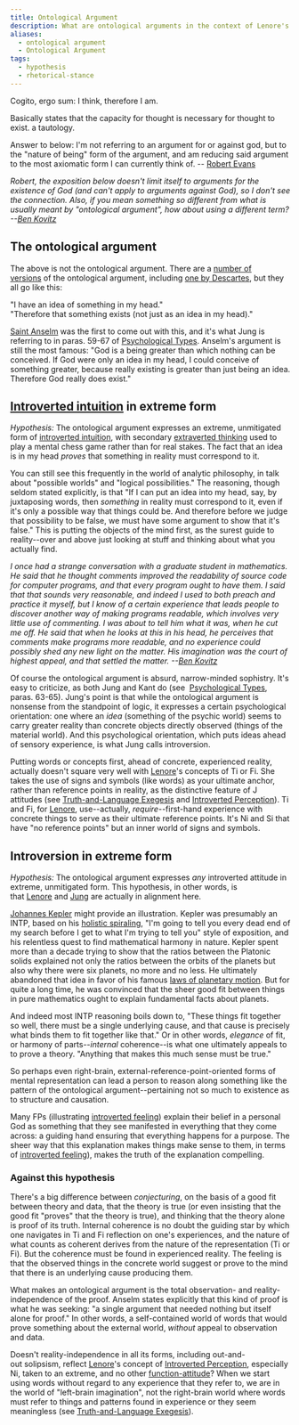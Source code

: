 ```yaml
---
title: Ontological Argument
description: What are ontological arguments in the context of Lenore's theory?
aliases:
  - ontological argument
  - Ontological Argument
tags:
  - hypothesis
  - rhetorical-stance
---
```

Cogito, ergo sum: I think, therefore I am.

Basically states that the capacity for thought is necessary for thought to exist. a tautology.

Answer to below: I'm not referring to an argument for or against god, but to the "nature of being" form of the argument, and am reducing said argument to the most axiomatic form I can currently think of. -- [Robert Evans](https://web.archive.org/web/20101218120702/http://greenlightwiki.com/lenore-exegesis/Robert_Evans)

_Robert, the exposition below doesn't limit itself to arguments for the existence of God (and can't apply to arguments against God), so I don't see the connection. Also, if you mean something so different from what is usually meant by "ontological argument", how about using a different term? --[Ben Kovitz](https://web.archive.org/web/20101218120702/http://greenlightwiki.com/lenore-exegesis/Ben_Kovitz)_

## The ontological argument

The above is not the ontological argument. There are a [number of versions](http://plato.stanford.edu/entries/ontological-arguments/) of the ontological argument, including [one by Descartes](http://plato.stanford.edu/entries/descartes-ontological/), but they all go like this:

"I have an idea of something in my head."  
"Therefore that something exists (not just as an idea in my head)."

[Saint Anselm](http://plato.stanford.edu/entries/anselm/) was the first to come out with this, and it's what Jung is referring to in paras. 59-67 of [Psychological Types](psychological_types). Anselm's argument is still the most famous: "God is a being greater than which nothing can be conceived. If God were only an idea in my head, I could conceive of something greater, because really existing is greater than just being an idea. Therefore God really does exist."

## [Introverted intuition](../function-attitude/attitudes/introverted-intuition) in extreme form

_Hypothesis:_ The ontological argument expresses an extreme, unmitigated form of [introverted intuition](../function-attitude/attitudes/introverted-intuition.md), with secondary [extraverted thinking](../function-attitude/attitudes/extraverted-thinking.md) used to play a mental chess game rather than for real stakes. The fact that an idea is in my head _proves_ that something in reality must correspond to it.

You can still see this frequently in the world of analytic philosophy, in talk about "possible worlds" and "logical possibilities." The reasoning, though seldom stated explicitly, is that "If I can put an idea into my head, say, by juxtaposing words, then _something_ in reality must correspond to it, even if it's only a possible way that things could be. And therefore before we judge that possibility to be false, we must have some argument to show that it's false." This is putting the objects of the mind first, as the surest guide to reality--over and above just looking at stuff and thinking about what you actually find.

_I once had a strange conversation with a graduate student in mathematics. He said that he thought comments improved the readability of source code for computer programs, and that every program ought to have them. I said that that sounds very reasonable, and indeed I used to both preach and practice it myself, but I know of a certain experience that leads people to discover another way of making programs readable, which involves very little use of commenting. I was about to tell him what it was, when he cut me off. He said that when he looks at this in his head, he perceives that comments make programs more readable, and no experience could possibly shed any new light on the matter. His imagination was the court of highest appeal, and that settled the matter. --[Ben Kovitz](https://web.archive.org/web/20101218120702/http://greenlightwiki.com/lenore-exegesis/Ben_Kovitz)_

Of course the ontological argument is absurd, narrow-minded sophistry. It's easy to criticize, as both Jung and Kant do (see  [Psychological Types](psychological_types), paras. 63-65). Jung's point is that while the ontological argument is nonsense from the standpoint of logic, it expresses a certain psychological orientation: one where an _idea_ (something of the psychic world) seems to carry greater reality than concrete objects directly observed (things of the material world). And this psychological orientation, which puts ideas ahead of sensory experience, is what Jung calls introversion.

Putting words or concepts first, ahead of concrete, experienced reality, actually doesn't square very well with [Lenore](../people-and-systems/lenore-thomson.md)'s concepts of Ti or Fi. She takes the use of signs and symbols (like words) as your ultimate anchor, rather than reference points in reality, as the distinctive feature of J attitudes (see [Truth-and-Language Exegesis](../exegeses/truth-and-language-exegesis.md) and [Introverted Perception](../function-attitude/functions/perception.md#introverted-perception)). Ti and Fi, for [Lenore](../people-and-systems/lenore-thomson.md), use--actually, _require_--first-hand experience with concrete things to serve as their ultimate reference points. It's Ni and Si that have "no reference points" but an inner world of signs and symbols.

## Introversion in extreme form

_Hypothesis:_ The ontological argument expresses _any_ introverted attitude in extreme, unmitigated form. This hypothesis, in other words, is that [Lenore](../people-and-systems/lenore-thomson.md) and [Jung](../people-and-systems/carl-jung.md) are actually in alignment here.

[Johannes Kepler](https://web.archive.org/web/20101218120702/http://greenlightwiki.com/lenore-exegesis/Johannes_Kepler) might provide an illustration. Kepler was presumably an INTP, based on his [holistic spiraling](../function-attitude/functions/perception.md#holistic_spiraling), "I'm going to tell you every dead end of my search before I get to what I'm trying to tell you" style of exposition, and his relentless quest to find mathematical harmony in nature. Kepler spent more than a decade trying to show that the ratios between the Platonic solids explained not only the ratios between the orbits of the planets but also why there were six planets, no more and no less. He ultimately abandoned that idea in favor of his famous [laws of planetary motion](http://en.wikipedia.org/wiki/Kepler's_laws_of_planetary_motion). But for quite a long time, he was convinced that the sheer good fit between things in pure mathematics ought to explain fundamental facts about planets.

And indeed most INTP reasoning boils down to, "These things fit together so well, there must be a single underlying cause, and that cause is precisely what binds them to fit together like that." Or in other words, _elegance_ of fit, or harmony of parts--_internal_ coherence--is what one ultimately appeals to to prove a theory. "Anything that makes this much sense must be true."

So perhaps even right-brain, external-reference-point-oriented forms of mental representation can lead a person to reason along something like the pattern of the ontological argument--pertaining not so much to existence as to structure and causation.

Many FPs (illustrating [introverted feeling](../function-attitude/attitudes/introverted-feeling.md)) explain their belief in a personal God as something that they see manifested in everything that they come across: a guiding hand ensuring that everything happens for a purpose. The sheer way that this explanation makes things make sense to them, in terms of [introverted feeling](../function-attitude/attitudes/introverted-feeling.md)), makes the truth of the explanation compelling.

### Against this hypothesis

There's a big difference between _conjecturing_, on the basis of a good fit between theory and data, that the theory is true (or even insisting that the good fit "proves" that the theory is true), and thinking that the theory alone is proof of its truth. Internal coherence is no doubt the guiding star by which one navigates in Ti and Fi reflection on one's experiences, and the nature of what counts as coherent derives from the nature of the representation (Ti or Fi). But the coherence must be found in experienced reality. The feeling is that the observed things in the concrete world suggest or prove to the mind that there is an underlying cause producing them.

What makes an ontological argument is the total observation- and reality-independence of the proof. Anselm states explicitly that this kind of proof is what he was seeking: "a single argument that needed nothing but itself alone for proof." In other words, a self-contained world of words that would prove something about the external world, _without_ appeal to observation and data.

Doesn't reality-independence in all its forms, including out-and-out solipsism, reflect [Lenore](../people-and-systems/lenore-thomson.md)'s concept of [Introverted Perception](../function-attitude/functions/perception.md), especially Ni, taken to an extreme, and no other [function-attitude](../fundamentals/function-attitude.md)? When we start using words without regard to any experience that they refer to, we are in the world of "left-brain imagination", not the right-brain world where words must refer to things and patterns found in experience or they seem meaningless (see [Truth-and-Language Exegesis](../exegeses/truth-and-language-exegesis.md)).
